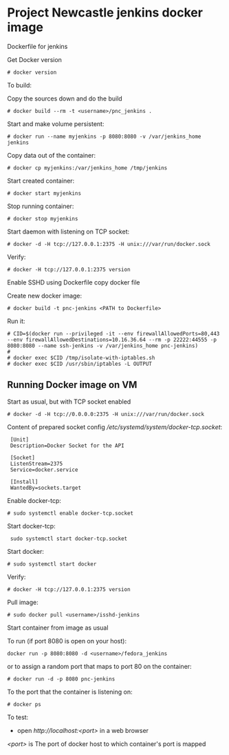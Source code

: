 Project Newcastle jenkins docker image
======================================

Dockerfile for jenkins

Get Docker version

```
# docker version
```

To build:

Copy the sources down and do the build

```
# docker build --rm -t <username>/pnc_jenkins .
```

Start and make volume persistent:
```
# docker run --name myjenkins -p 8080:8080 -v /var/jenkins_home jenkins
```

Copy data out of the container:

```
# docker cp myjenkins:/var/jenkins_home /tmp/jenkins
```

Start created container:

```
# docker start myjenkins
```

Stop running container:

```
# docker stop myjenkins
```

Start daemon with listening on TCP socket:

```
# docker -d -H tcp://127.0.0.1:2375 -H unix:///var/run/docker.sock
```

Verify:

```
# docker -H tcp://127.0.0.1:2375 version
```

Enable SSHD using Dockerfile copy docker file

Create new docker image:

```
# docker build -t pnc-jenkins <PATH to Dockerfile>
```

Run it:

```
# CID=$(docker run --privileged -it --env firewallAllowedPorts=80,443 --env firewallAllowedDestinations=10.16.36.64 --rm -p 22222:44555 -p 8080:8080 --name ssh-jenkins -v /var/jenkins_home pnc-jenkins)
# 
# docker exec $CID /tmp/isolate-with-iptables.sh
# docker exec $CID /usr/sbin/iptables -L OUTPUT
```

Running Docker image on VM 
--------------------

Start as usual, but with TCP socket enabled

```
# docker -d -H tcp://0.0.0.0:2375 -H unix:///var/run/docker.sock
```

Content of prepared socket config _/etc/systemd/system/docker-tcp.socket_:

```
 [Unit]
 Description=Docker Socket for the API

 [Socket]
 ListenStream=2375
 Service=docker.service

 [Install]
 WantedBy=sockets.target
```

Enable docker-tcp:

```
# sudo systemctl enable docker-tcp.socket
```

Start docker-tcp:

```
 sudo systemctl start docker-tcp.socket
```

Start docker: 

```
# sudo systemctl start docker
```

Verify:

```
# docker -H tcp://127.0.0.1:2375 version
```

Pull image:

```
# sudo docker pull <username>/isshd-jenkins
```

Start container from image as usual

To run (if port 8080 is open on your host):

```
docker run -p 8080:8080 -d <username>/fedora_jenkins
```

or to assign a random port that maps to port 80 on the container:

```
# docker run -d -p 8080 pnc-jenkins
```

To the port that the container is listening on:

```
# docker ps
```

To test:

* open _http://localhost:<port\>_ in a web browser

 _<port\>_ is The port of docker host to which container's port is mapped



